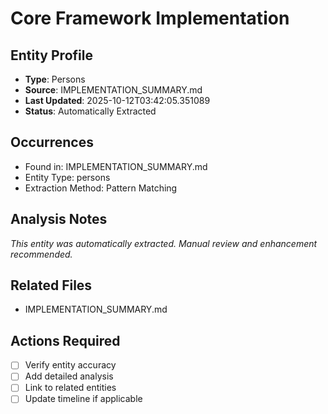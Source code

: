 # Core Framework Implementation

## Entity Profile
- **Type**: Persons
- **Source**: IMPLEMENTATION_SUMMARY.md
- **Last Updated**: 2025-10-12T03:42:05.351089
- **Status**: Automatically Extracted

## Occurrences
- Found in: IMPLEMENTATION_SUMMARY.md
- Entity Type: persons
- Extraction Method: Pattern Matching

## Analysis Notes
*This entity was automatically extracted. Manual review and enhancement recommended.*

## Related Files
- IMPLEMENTATION_SUMMARY.md

## Actions Required
- [ ] Verify entity accuracy
- [ ] Add detailed analysis
- [ ] Link to related entities
- [ ] Update timeline if applicable
